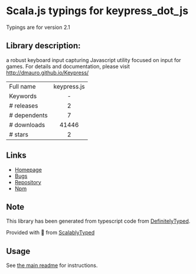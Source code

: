 
# Scala.js typings for keypress_dot_js

Typings are for version 2.1

## Library description:
a robust keyboard input capturing Javascript utility focused on input for games. For details and documentation, please visit http://dmauro.github.io/Keypress/

|                    |                 |
| ------------------ | :-------------: |
| Full name          | keypress.js |
| Keywords           | - |
| # releases         | 2 |
| # dependents       | 7 |
| # downloads        | 41446 |
| # stars            | 2 |

## Links
- [Homepage](https://github.com/dmauro/Keypress)
- [Bugs](https://github.com/dmauro/Keypress/issues)
- [Repository](https://github.com/dmauro/Keypress)
- [Npm](https://www.npmjs.com/package/keypress.js)
    


## Note
This library has been generated from typescript code from [DefinitelyTyped](https://definitelytyped.org).

Provided with :purple_heart: from [ScalablyTyped](https://github.com/oyvindberg/ScalablyTyped)

## Usage
See [the main readme](../../readme.md) for instructions.


